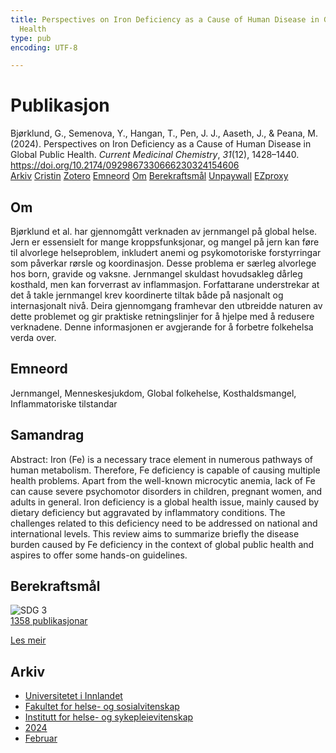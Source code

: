 ```yaml
---
title: Perspectives on Iron Deficiency as a Cause of Human Disease in Global Public
  Health
type: pub
encoding: UTF-8

---
```

<h1>Publikasjon</h1>
<article id="csl-bib-container-4RAFXGM3" class="csl-bib-container">
  <div class="csl-bib-body"> <div class="csl-entry">Bjørklund, G., Semenova, Y., Hangan, T., Pen, J. J., Aaseth, J., &#38; Peana, M. (2024). Perspectives on Iron Deficiency as a Cause of Human Disease in Global Public Health. <i>Current Medicinal Chemistry</i>, <i>31</i>(12), 1428–1440. <a href="https://doi.org/10.2174/0929867330666230324154606">https://doi.org/10.2174/0929867330666230324154606</a></div> </div>
  <div class="csl-bib-buttons">
    <a href="#taxonomy-article-4RAFXGM3" alt="archive" class="csl-bib-button">Arkiv</a>
    <a href="https://app.cristin.no/results/show.jsf?id=2246675" alt="Cristin" class="csl-bib-button">Cristin</a>
    <a href="http://zotero.org/groups/5881554/items/4RAFXGM3" alt="Zotero" class="csl-bib-button">Zotero</a>
    <a href="#keywords-article-4RAFXGM3" alt="keywords" class="csl-bib-button">Emneord</a>
    <a href="#about-article-4RAFXGM3" alt="about_pub" class="csl-bib-button">Om</a>
    <a href="#sdg-article-4RAFXGM3" alt="sdg" class="csl-bib-button">Berekraftsmål</a>
    <a href="https://doi.org/10.2174/0929867330666230324154606" alt="Unpaywall" class="csl-bib-button">Unpaywall</a>
    <a href="https://doi.org/10.2174/0929867330666230324154606" alt="EZproxy" class="csl-bib-button">EZproxy</a>
  </div>
  <div id="csl-bib-meta-container-4RAFXGM3"></div>
</article>
<div id="csl-bib-meta-4RAFXGM3" class="csl-bib-meta">
  <article id="about-article-4RAFXGM3" class="about_pub-article">
    <h1>Om</h1>
    Bjørklund et al. har gjennomgått verknaden av jernmangel på global helse. Jern er essensielt for mange kroppsfunksjonar, og mangel på jern kan føre til alvorlege helseproblem, inkludert anemi og psykomotoriske forstyrringar som påverkar rørsle og koordinasjon. Desse problema er særleg alvorlege hos born, gravide og vaksne. Jernmangel skuldast hovudsakleg dårleg kosthald, men kan forverrast av inflammasjon. Forfattarane understrekar at det å takle jernmangel krev koordinerte tiltak både på nasjonalt og internasjonalt nivå. Deira gjennomgang framhevar den utbreidde naturen av dette problemet og gir praktiske retningslinjer for å hjelpe med å redusere verknadene. Denne informasjonen er avgjerande for å forbetre folkehelsa verda over.
  </article>
  <article id="keywords-article-4RAFXGM3" class="keywords-article">
    <h1>Emneord</h1>
    Jernmangel, Menneskesjukdom, Global folkehelse, Kosthaldsmangel, Inflammatoriske tilstandar
  </article>
  <article id="abstract-article-4RAFXGM3" class="abstract-article">
    <h1>Samandrag</h1>
    Abstract: Iron (Fe) is a necessary trace element in numerous pathways of human metabolism. Therefore, Fe deficiency is capable of causing multiple health problems. Apart from the well-known microcytic anemia, lack of Fe can cause severe psychomotor disorders in children, pregnant women, and adults in general. Iron deficiency is a global health issue, mainly caused by dietary deficiency but aggravated by inflammatory conditions. The challenges related to this deficiency need to be addressed on national and international levels. This review aims to summarize briefly the disease burden caused by Fe deficiency in the context of global public health and aspires to offer some hands-on guidelines.
  </article>
  <article id="sdg-article-4RAFXGM3" class="sdg-article">
    <h1>Berekraftsmål</h1>
    <div class="sdg-container"><div id="sdg3" class="sdg">
        <img src="{{< params subfolder >}}images/sdg/sdg03_nn.png" class="image" alt="SDG 3">
        <div class="sdg-overlay">
          <a href="{{< params subfolder >}}nn/archive/?sdg=3#archive" class="sdg-publication-count"><span>1358</span> publikasjonar</a>
          <p><a href="https://fn.no/om-fn/fns-baerekraftsmaal/god-helse-og-livskvalitet?lang=nno-NO" class="sdg-read-more">Les meir</a></p>
        </div>
      </div></div>
  </article>
  <article id="taxonomy-article-4RAFXGM3" class="taxonomy-article">
    <h1>Arkiv</h1>
    <ul>
      <li><a href="{{< params subfolder >}}nn/archive/?key=3DCRN523">Universitetet i Innlandet</a></li>
      <li><a href="{{< params subfolder >}}nn/archive/?key=IDKFS3MX">Fakultet for helse- og sosialvitenskap</a></li>
      <li><a href="{{< params subfolder >}}nn/archive/?key=GTV4ECMZ">Institutt for helse- og sykepleievitenskap</a></li>
      <li><a href="{{< params subfolder >}}nn/archive/?key=KNN5LNR7">2024</a></li>
      <li><a href="{{< params subfolder >}}nn/archive/?key=BFH76L8P">Februar</a></li>
    </ul>
  </article>
</div>
